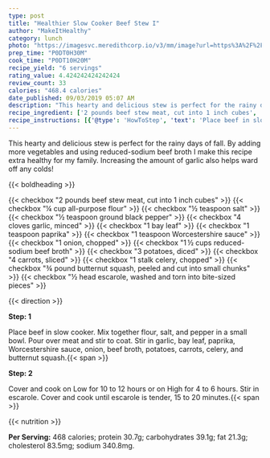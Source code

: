 ```yaml
---
type: post
title: "Healthier Slow Cooker Beef Stew I"
author: "MakeItHealthy"
category: lunch
photo: "https://imagesvc.meredithcorp.io/v3/mm/image?url=https%3A%2F%2Fimages.media-allrecipes.com%2Fuserphotos%2F1012781.jpg"
prep_time: "P0DT0H30M"
cook_time: "P0DT10H20M"
recipe_yield: "6 servings"
rating_value: 4.424242424242424
review_count: 33
calories: "468.4 calories"
date_published: 09/03/2019 05:07 AM
description: "This hearty and delicious stew is perfect for the rainy days of fall. By adding more vegetables and using reduced-sodium beef broth I make this recipe extra healthy for my family. Increasing the amount of garlic also helps ward off any colds!"
recipe_ingredient: ['2 pounds beef stew meat, cut into 1 inch cubes', '¼ cup all-purpose flour', '½ teaspoon salt', '½ teaspoon ground black pepper', '4 cloves garlic, minced', '1 bay leaf', '1 teaspoon paprika', '1 teaspoon Worcestershire sauce', '1 onion, chopped', '1\u2009½ cups reduced-sodium beef broth', '3 potatoes, diced', '4 carrots, sliced', '1 stalk celery, chopped', '¾ pound butternut squash, peeled and cut into small chunks', '½ head escarole, washed and torn into bite-sized pieces']
recipe_instructions: [{'@type': 'HowToStep', 'text': 'Place beef in slow cooker. Mix together flour, salt, and pepper in a small bowl. Pour over meat and stir to coat. Stir in garlic, bay leaf, paprika, Worcestershire sauce, onion, beef broth, potatoes, carrots, celery, and butternut squash.\n'}, {'@type': 'HowToStep', 'text': 'Cover and cook on Low for 10 to 12 hours or on High for 4 to 6 hours. Stir in escarole. Cover and cook until escarole is tender, 15 to 20 minutes.\n'}]
---
```


This hearty and delicious stew is perfect for the rainy days of fall. By adding more vegetables and using reduced-sodium beef broth I make this recipe extra healthy for my family. Increasing the amount of garlic also helps ward off any colds! 

{{< boldheading >}}

{{< checkbox "2 pounds beef stew meat, cut into 1 inch cubes" >}}
{{< checkbox "¼ cup all-purpose flour" >}}
{{< checkbox "½ teaspoon salt" >}}
{{< checkbox "½ teaspoon ground black pepper" >}}
{{< checkbox "4 cloves garlic, minced" >}}
{{< checkbox "1  bay leaf" >}}
{{< checkbox "1 teaspoon paprika" >}}
{{< checkbox "1 teaspoon Worcestershire sauce" >}}
{{< checkbox "1  onion, chopped" >}}
{{< checkbox "1 ½ cups reduced-sodium beef broth" >}}
{{< checkbox "3  potatoes, diced" >}}
{{< checkbox "4  carrots, sliced" >}}
{{< checkbox "1 stalk celery, chopped" >}}
{{< checkbox "¾ pound butternut squash, peeled and cut into small chunks" >}}
{{< checkbox "½ head escarole, washed and torn into bite-sized pieces" >}}


{{< direction >}}

**Step: 1**

Place beef in slow cooker. Mix together flour, salt, and pepper in a small bowl. Pour over meat and stir to coat. Stir in garlic, bay leaf, paprika, Worcestershire sauce, onion, beef broth, potatoes, carrots, celery, and butternut squash.{{< span >}}

**Step: 2**

Cover and cook on Low for 10 to 12 hours or on High for 4 to 6 hours. Stir in escarole. Cover and cook until escarole is tender, 15 to 20 minutes.{{< span >}}

{{< nutrition >}}

**Per Serving:** 468 calories; protein 30.7g; carbohydrates 39.1g; fat 21.3g; cholesterol 83.5mg; sodium 340.8mg.